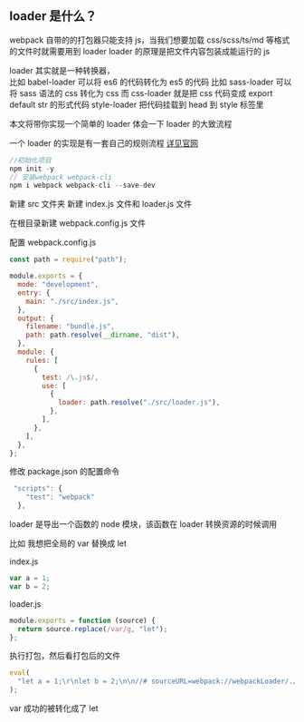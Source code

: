 ## loader 是什么？

webpack 自带的的打包器只能支持 js，当我们想要加载 css/scss/ts/md 等格式的文件时就需要用到 loader
loader 的原理是把文件内容包装成能运行的 js

loader 其实就是一种转换器，  
比如 babel-loader 可以将 es6 的代码转化为 es5 的代码
比如 sass-loader 可以将 sass 语法的 css 转化为 css
而 css-loader 就是把 css 代码变成 export default str 的形式代码
style-loader 把代码挂载到 head 到 style 标签里

本文将带你实现一个简单的 loader 体会一下 loader 的大致流程

一个 loader 的实现是有一套自己的规则流程 [详见官网](https://www.webpackjs.com/contribute/writing-a-loader/)

```js
//初始化项目
npm init -y
// 安装webpack webpack-cli
npm i webpack webpack-cli --save-dev
```

新建 src 文件夹 新建 index.js 文件和 loader.js 文件

在根目录新建 webpack.config.js 文件

配置 webpack.config.js

```js
const path = require("path");

module.exports = {
  mode: "development",
  entry: {
    main: "./src/index.js",
  },
  output: {
    filename: "bundle.js",
    path: path.resolve(__dirname, "dist"),
  },
  module: {
    rules: [
      {
        test: /\.js$/,
        use: [
          {
            loader: path.resolve("./src/loader.js"),
          },
        ],
      },
    ],
  },
};
```

修改 package.json 的配置命令

```js
 "scripts": {
    "test": "webpack"
  },
```

loader 是导出一个函数的 node 模块，该函数在 loader 转换资源的时候调用

比如 我想把全局的 var 替换成 let

index.js

```js
var a = 1;
var b = 2;
```

loader.js

```js
module.exports = function (source) {
  return source.replace(/var/g, "let");
};
```

执行打包，然后看打包后的文件

```js
eval(
  "let a = 1;\r\nlet b = 2;\n\n//# sourceURL=webpack://webpackLoader/./src/index.js?"
);
```

var 成功的被转化成了 let
